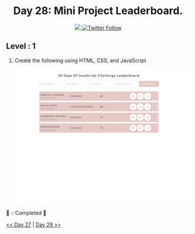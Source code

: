 <div align="center">
  <h1> Day 28: Mini Project Leaderboard.</h1>
  <a class="header-badge" target="_blank" href="https://www.linkedin.com/in/manthan-ankolekar-597b07a8/">
  <img src="https://img.shields.io/badge/style--5eba00.svg?label=LinkedIn&logo=linkedin&style=social">
  </a>
  <a class="header-badge" target="_blank" href="https://twitter.com/manthan_ank">
  <img alt="Twitter Follow" src="https://img.shields.io/twitter/follow/manthan_ank?style=social">
  </a>
</div>

## Level : 1

1. Create the following using HTML, CSS, and JavaScript

    ![Slider](./../images/projects/dom_mini_project_leaderboard_day_8.1.gif)

🎉 ✅Completed 🎉

[<< Day 27](/Day27/Day27.md) | [Day 29 >>](/Day29/Day29.md)
